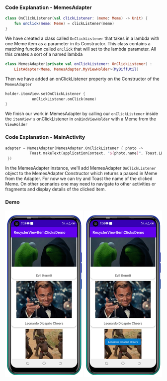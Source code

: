 ### Code Explanation - MemesAdapter 
```kotlin
class OnClickListener(val clickListener: (meme: Meme) -> Unit) {
    fun onClick(meme: Meme) = clickListener(meme)
}
```
We have created a class called `OnClickListener` that takes in a lambda with
one Meme item as a parameter in its Constructor. This class contains a matching function called `onClick` that will set to the lambda parameter. All this creates a sort of a named lambda

```kotlin
class MemesAdapter(private val onClickListener: OnClickListener) :
    ListAdapter<Meme, MemesAdapter.MyViewHolder>(MyDiffUtil) 
```
Then we have added an onClickListener property on the Constructor of the `MemesAdapter`



```kotlin
holder.itemView.setOnClickListener {
            onClickListener.onClick(meme)
}
```
We finish our work in MemesAdapter by calling our `onClickListener` inside the `itemView's` onClickListener in `onBindViewHolder` with a Meme from the `ViewHolder`

### Code Explanation - MainActivity
 ```kotlin
 adapter = MemesAdapter(MemesAdapter.OnClickListener { photo ->
            Toast.makeText(applicationContext, "${photo.name}", Toast.LENGTH_SHORT).show()
  })
 ```

 In the MemesAdapter instance, we'll add MemesAdapter `OnClickListener` object to the MemesAdapter Constructor which returns a passed in Meme from the Adapter. For now we can try and Toast the name of the clicked Meme. On other scenarios one may need to navigate to other activities or fragments and display details of the clicked item.

### Demo
<p float="left">
<img src="screenshotz/Screenshot_20210615-193004.png" width=250/>
<img src="screenshotz/Screenshot_20210615-193014.png" width=250/>
  </p>